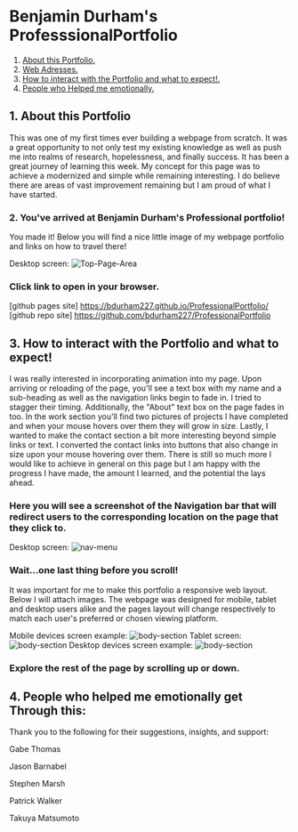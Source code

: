 # Benjamin Durham's ProfesssionalPortfolio
1. [ About this Portfolio. ](#about)
2. [ Web Adresses. ](#web-address)
3. [ How to interact with the Portfolio and what to expect!. ](#how-to)
4. [ People who Helped me emotionally. ](#contributions)




<a name="about"></a>
## 1. About this Portfolio

This was one of my first times ever building a webpage from scratch. It was a great opportunity to not only test my existing knowledge as well as push me into realms of research, hopelessness, and finally success. It has been a great journey of learning this week. My concept for this page was to achieve a modernized and simple while remaining interesting. I do believe there are areas of vast improvement remaining but I am proud of what I have started.





<a name="web-address"></a>
### 2. You've arrived at Benjamin Durham's Professional portfolio!

You made it! Below you will find a nice little image of my webpage portfolio and links on how to travel there!


Desktop screen:
![Top-Page-Area](assets\images\fullscreenshot.png "Top-Page-Area")


### Click link to open in your browser.
[github pages site] https://bdurham227.github.io/ProfessionalPortfolio/
[github repo site] https://github.com/bdurham227/ProfessionalPortfolio




<a name="how-to"></a>
## 3. How to interact with the Portfolio and what to expect!

I was really interested in incorporating animation into my page. Upon arriving or reloading of the page, you'll see a text box with my name and a sub-heading as well as the navigation links begin to fade in. I tried to stagger their timing. Additionally, the "About" text box on the page fades in too. In the work section you'll find two pictures of projects I have completed and when your mouse hovers over them they will grow in size. Lastly, I wanted to make the contact section a bit more interesting beyond simple links or text. I converted the contact links into buttons that also change in size upon your mouse hovering over them. There is still so much more I would like to achieve in general on this page but I am happy with the progress I have made, the amount I learned, and the potential the lays ahead.

### Here you will see a screenshot of the Navigation bar that will redirect users to the corresponding location on the page that they click to.
Desktop screen:
![nav-menu](assets\images\navbar.png "Navigational Menu")

### Wait...one last thing before you scroll!
It was important for me to make this portfolio a responsive web layout. Below I will attach images. The webpage was designed for mobile, tablet and desktop users alike and the pages layout will change respectively to match each user's preferred or chosen viewing platform.

Mobile devices screen example:
![body-section](assets/images/mobilescreen.png "Body Section")
Tablet screen:
![body-section](assets/images/tabletpagescreen.png "Body Section")
Desktop devices screen example:
![body-section](assets/images/fullscreenshot.png "Body Section")

### Explore the rest of the page by scrolling up or down.

<a name="contributions"></a>
## 4. People who helped me emotionally get Through this:

Thank you to the following for their suggestions, insights, and support:

Gabe Thomas

Jason Barnabel

Stephen Marsh

Patrick Walker

Takuya Matsumoto













































